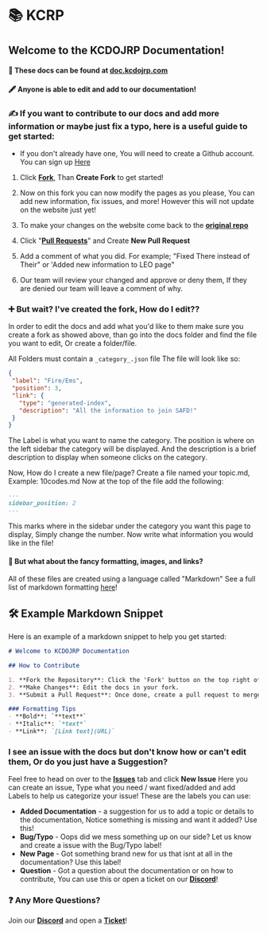 # 📚 KCRP
## Welcome to the KCDOJRP Documentation!

#### 🔗 These docs can be found at <a href="https://docs.kcdojrp.com" target="_blank">doc.kcdojrp.com</a>
#### 🖋️ Anyone is able to edit and add to our documentation!

### ✍️ If you want to contribute to our docs and add more information or maybe just fix a typo, here is a useful guide to get started:
- If you don't already have one, You will need to create a Github account. You can sign up [Here](https://github.com/signup?ref_cta=Sign+up&ref_loc=header+logged+out&ref_page=%2F%3Cuser-name%3E%2F%3Crepo-name%3E&source=header-repo&source_repo=MTDOJRP%2Fdocs)

1. Click [**Fork**](https://github.com/MTDOJRP/docs/fork), Than **Create Fork** to get started!

2. Now on this fork you can now modify the pages as you please, You can add new information, fix issues, and more!
However this will not update on the website just yet!

3. To make your changes on the website come back to the [**original repo**](https://github.com/MTDOJRP/docs)

4. Click "[**Pull Requests**](https://github.com/MTDOJRP/docs/pulls)" and Create **New Pull Request**

5. Add a comment of what you did. For example; "Fixed There instead of Their" or 'Added new information to LEO page"

6. Our team will review your changed and approve or deny them, If they are denied our team will leave a comment of why.


### ➕ But wait? I've created the fork, How do I edit??
In order to edit the docs and add what you'd like to them make sure you create a fork as showed above, than go into the docs folder and find the file you want to edit, Or create a folder/file.

All Folders must contain a `_category_.json` file
The file will look like so:
```json
{
 "label": "Fire/Ems",
 "position": 3,
 "link": {
   "type": "generated-index",
   "description": "All the information to join SAFD!"
 }
}
```
The Label is what you want to name the category.
The position is where on the left sidebar the category will be displayed.
And the description is a brief description to display when someone clicks on the category.

Now, How do I create a new file/page?
Create a file named your topic.md, Example: 10codes.md
Now at the top of the file add the following:
```md
---
sidebar_position: 2
---
```
This marks where in the sidebar under the category you want this page to display, Simply change the number.
Now write what information you would like in the file!

#### 📜 But what about the fancy formatting, images, and links?
All of these files are created using a language called "Markdown"
See a full list of markdown formatting [here](https://www.markdownguide.org/basic-syntax/)!

## 🛠️ Example Markdown Snippet
Here is an example of a markdown snippet to help you get started:
```md
# Welcome to KCDOJRP Documentation

## How to Contribute

1. **Fork the Repository**: Click the 'Fork' button on the top right of the [original repo](https://github.com/MTDOJRP/docs).
2. **Make Changes**: Edit the docs in your fork.
3. **Submit a Pull Request**: Once done, create a pull request to merge your changes.

### Formatting Tips
- **Bold**: `**text**`
- **Italic**: `*text*`
- **Link**: `[Link text](URL)`
```


### I see an issue with the docs but don't know how or can't edit them, Or do you just have a Suggestion?
Feel free to head on over to the [**Issues**](https://github.com/MTDOJRP/docs/issues) tab and click **New Issue**
Here you can create an issue, Type what you need / want fixed/added and add Labels to help us categorize your issue!
These are the labels you can use:
- **Added Documentation** - a suggestion for us to add a topic or details to the documentation, Notice something is missing and want it added? Use this!
- **Bug/Typo** - Oops did we mess something up on our side? Let us know and create a issue with the Bug/Typo label!
- **New Page** - Got something brand new for us that isnt at all in the documentation? Use this label!
- **Question** - Got a question about the documentation or on how to contribute, You can use this or open a ticket on our [**Discord**](https://kcdojrp.com/)!

### ❓ Any More Questions?
Join our [**Discord**](https://kcdojrp.com/) and open a [**Ticket**](https://docs.kcdojrp.com/docs/tickets)!
